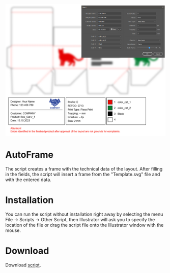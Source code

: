 ![screenshot](.meta/screenshot.png)

# AutoFrame
The script creates a frame with the technical data of the layout. After filling in the fields, the script will insert a frame from the "Template.svg" file and with the entered data.

# Installation
You can run the script without installation right away by selecting the menu File → Scripts → Other Script, then Illustrator will ask you to specify the location of the file or drag the script file onto the Illustrator window with the mouse.

# Download
Download [script](https://github.com/VGmove/AdobeScripts/releases/download/v1.0.0/AutoFrame.zip).
